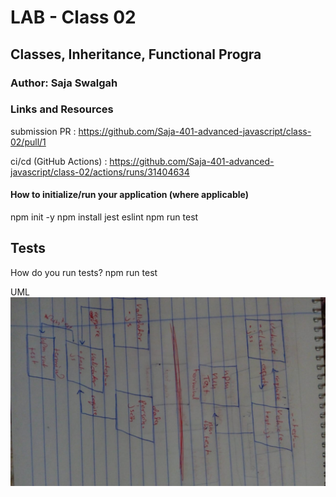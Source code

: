 # LAB - Class 02

## Classes, Inheritance, Functional Progra

### Author: Saja Swalgah

### Links and Resources
submission PR :  https://github.com/Saja-401-advanced-javascript/class-02/pull/1

ci/cd (GitHub Actions) : https://github.com/Saja-401-advanced-javascript/class-02/actions/runs/31404634




#### How to initialize/run your application (where applicable)
npm init -y 
npm install jest eslint
npm run test

## Tests
How do you run tests?
npm run test


UML
![](img/class02.jpeg)
